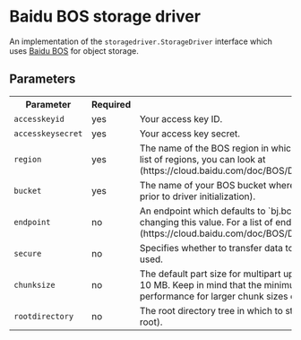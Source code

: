 <!--[metadata]>
+++
title = "Baidu BOS storage driver"
description = "Explains how to use the Baidu BOS storage driver"
keywords = ["registry, service, driver, images, storage, BOS, baidu"]
[menu.main]
parent="smn_storagedrivers"
+++
<![end-metadata]-->

# Baidu BOS storage driver

An implementation of the `storagedriver.StorageDriver` interface which uses [Baidu BOS](https://cloud.baidu.com/product/bos.html) for object storage.

## Parameters

<table>
  <tr>
    <th>Parameter</th>
    <th>Required</th>
    <th>Description</th>
  </tr>
<tr>
  <td>
    <code>accesskeyid</code>
</td>
<td>
yes
</td>
<td>
Your access key ID.
</td>
</tr>
<tr>
  <td>
    <code>accesskeysecret</code>
</td>
<td>
yes
</td>
<td>
Your access key secret.
</td>
</tr>
<tr>
  <td>
    <code>region</code>
</td>
<td>
yes
</td>
<td> The name of the BOS region in which you would like to store objects (for example `bj`). For a list of regions, you can look at (https://cloud.baidu.com/doc/BOS/DevRef.html#BOS.E8.AE.BF.E9.97.AE.E5.9F.9F.E5.90.8D) 
</td>
</tr>
<tr>
  <td>
    <code>bucket</code>
</td>
<td>
yes
</td>
<td> The name of your BOS bucket where you wish to store objects (needs to already be created prior to driver initialization).
</td>
</tr>
<tr>
  <td>
    <code>endpoint</code>
</td>
<td>
no
</td>
<td>
An endpoint which defaults to `bj.bcebos.com`. You can change the default endpoint by changing this value. For a list of endpoints, you can look at (https://cloud.baidu.com/doc/BOS/DevRef.html#BOS.E8.AE.BF.E9.97.AE.E5.9F.9F.E5.90.8D) 
</td>
</tr>
<tr>
  <td>
    <code>secure</code>
</td>
<td>
no
</td>
<td> Specifies whether to transfer data to the bucket over ssl or not. If you omit this value, `true` is used.
</td>
</tr>
<tr>
  <td>
    <code>chunksize</code>
</td>
<td>
no
</td>
<td> The default part size for multipart uploads (performed by WriteStream) to BOS. The default is 10 MB. Keep in mind that the minimum part size for BOS is 5MB. You might experience better performance for larger chunk sizes depending on the speed of your connection to BOS.
</td>
</tr>
<tr>
  <td>
    <code>rootdirectory</code>
</td>
<td>
no
</td>
<td> The root directory tree in which to store all registry files. Defaults to an empty string (bucket root).
</td>
</tr>
</table>
